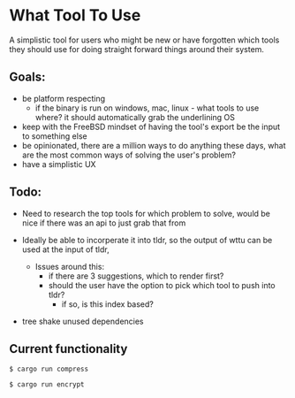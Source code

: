 # What Tool To Use
A simplistic tool for users who might be new or have forgotten which tools they should use for doing straight forward things around their system. 

## Goals:
- be platform respecting
    - if the binary is run on windows, mac, linux -  what tools to use where? it should automatically grab the underlining OS
- keep with the FreeBSD mindset of having the tool's export be the input to something else
- be opinionated, there are a million ways to do anything these days, what are the most common ways of solving the user's problem?
- have a simplistic UX 


## Todo:
- Need to research the top tools for which problem to solve,
    would be nice if there was an api to just grab that from

- Ideally be able to incorperate it into tldr, so the output of wttu can be used at the input of tldr,
    - Issues around this:
        - if there are 3 suggestions, which to render first? 
        - should the user have the option to pick which tool to push into tldr?
            - if so, is this index based?
        
- tree shake unused dependencies 



## Current functionality

```
$ cargo run compress

$ cargo run encrypt

```
